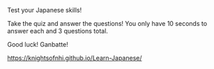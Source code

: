 Test your Japanese skills!

Take the quiz and answer the questions! You only have 10 seconds to answer each and 3 questions total.

Good luck! Ganbatte!

https://knightsofnhi.github.io/Learn-Japanese/
